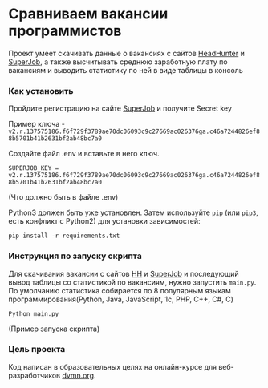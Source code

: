 # Сравниваем вакансии программистов

Проект умеет скачивать данные о вакансиях с сайтов [HeadHunter](https://hh.ru/) 
и [SuperJob](https://www.superjob.ru/), а также высчитывать среднюю заработную плату по вакансиям и
выводить статистику по ней в виде таблицы в консоль

### Как установить

Пройдите регистрацию на сайте [SuperJob](https://api.superjob.ru/) и получите 
Secret key 

Пример ключа - `v2.r.137575186.f6f729f3789ae70dc06093c9c27669ac026376ga.c46a7244826ef88b5701b41b2631bf2ab48bc7a0`

Создайте файл .env и вставьте в него ключ.

`SUPERJOB_KEY = v2.r.137575186.f6f729f3789ae70dc06093c9c27669ac026376ga.c46a7244826ef88b5701b41b2631bf2ab48bc7a0`

(Что должно быть в файле .env)

Python3 должен быть уже установлен. 
Затем используйте `pip` (или `pip3`, есть конфликт с Python2) для установки зависимостей:
```
pip install -r requirements.txt
```

### Инструкция по запуску скрипта

Для скачивания вакансии с сайтов [HH](https://hh.ru/) и [SuperJob](https://www.superjob.ru/) и последующий вывод
таблицы со статистикой по вакансиям, нужно запустить `main.py`. По умолчанию статистика собирается
по 8 популярным языкам программирования(Python, Java, JavaScript, 1c,
PHP, C++, C#, C)
```
Python main.py 
```
(Пример запуска скрипта)


### Цель проекта

Код написан в образовательных целях на онлайн-курсе для веб-разработчиков [dvmn.org](https://dvmn.org/).